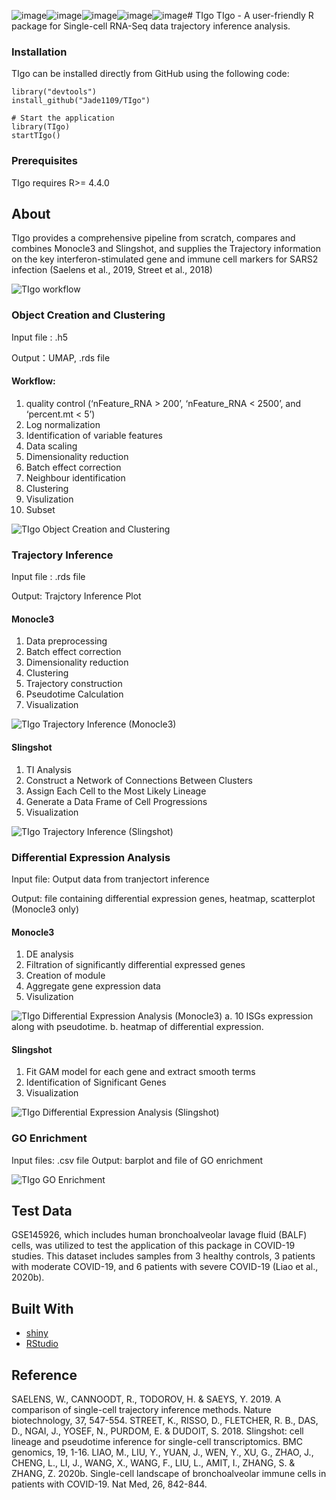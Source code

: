 ![image](https://github.com/user-attachments/assets/31926280-42f3-4857-ba52-0eb07dc047a9)![image](https://github.com/user-attachments/assets/a795f9d0-10db-436b-b5a2-f87a1dcfc0e4)![image](https://github.com/user-attachments/assets/f04a7b1d-ed29-4050-88fa-9714737e48ab)![image](https://github.com/user-attachments/assets/7574a9a0-9e86-484a-bd01-d6c1a89250cb)![image](https://github.com/user-attachments/assets/5fafb0e5-52d3-4376-a85a-a0f71b6b992a)# TIgo
TIgo - A user-friendly R package for Single-cell RNA-Seq data trajectory inference analysis.

### Installation

TIgo can be installed directly from GitHub using the following code:

```
library("devtools")
install_github("Jade1109/TIgo")

# Start the application
library(TIgo)
startTIgo()
```
### Prerequisites

TIgo requires R>= 4.4.0

## About
TIgo provides a comprehensive pipeline from scratch, compares and combines Monocle3 and Slingshot, and supplies the Trajectory information on the key interferon-stimulated gene and immune cell markers for SARS2 infection (Saelens et al., 2019, Street et al., 2018)

![TIgo workflow](/figures/workflow.png)

### Object Creation and Clustering

Input file : .h5

Output：UMAP, .rds file

#### Workflow: 
1. quality control (‘nFeature_RNA > 200’, ‘nFeature_RNA < 2500’, and ‘percent.mt < 5’)
2. Log normalization
3. Identification of variable features
4. Data scaling
5. Dimensionality reduction
6. Batch effect correction
7. Neighbour identification
8. Clustering
9. Visulization
10. Subset

![TIgo Object Creation and Clustering](/figures/OC.png)

### Trajectory Inference

Input file : .rds file

Output: Trajctory Inference Plot

#### Monocle3

1. Data preprocessing
2. Batch effect correction
3. Dimensionality reduction
4. Clustering
5. Trajectory construction
6. Pseudotime Calculation
7. Visualization
   
![TIgo Trajectory Inference (Monocle3)](/figures/TIM.png)

#### Slingshot

1. TI Analysis
2. Construct a Network of Connections Between Clusters
3. Assign Each Cell to the Most Likely Lineage
4. Generate a Data Frame of Cell Progressions
5. Visualization

![TIgo Trajectory Inference (Slingshot)](/figures/TIS.png)

### Differential Expression Analysis

Input file: Output data from tranjectort inference

Output: file containing differential expression genes, heatmap, scatterplot (Monocle3 only)

#### Monocle3
1. DE analysis
2. Filtration of significantly differential expressed genes
3. Creation of module
4. Aggregate gene expression data
5. Visulization

![TIgo Differential Expression Analysis (Monocle3) a. 10 ISGs expression along with pseudotime. b. heatmap of differential expression.
](/figures/DEM.png)

#### Slingshot

1. Fit GAM model for each gene and extract smooth terms
2. Identification of Significant Genes 
3. Visualization

![TIgo Differential Expression Analysis (Slingshot)](/figures/DES.png)

### GO Enrichment

Input files: .csv file
Output: barplot and file of GO enrichment

![TIgo GO Enrichment](/figures/GO.png)

## Test Data
GSE145926, which includes human bronchoalveolar lavage fluid (BALF) cells, was utilized to test the application of this package in COVID-19 studies. This dataset includes samples from 3 healthy controls, 3 patients with moderate COVID-19, and 6 patients with severe COVID-19 (Liao et al., 2020b).


## Built With

* [shiny](https://shiny.rstudio.com/)
* [RStudio](https://www.rstudio.com/)


## Reference
SAELENS, W., CANNOODT, R., TODOROV, H. & SAEYS, Y. 2019. A comparison of single-cell trajectory inference methods. Nature biotechnology, 37, 547-554.
STREET, K., RISSO, D., FLETCHER, R. B., DAS, D., NGAI, J., YOSEF, N., PURDOM, E. & DUDOIT, S. 2018. Slingshot: cell lineage and pseudotime inference for single-cell transcriptomics. BMC genomics, 19, 1-16.
LIAO, M., LIU, Y., YUAN, J., WEN, Y., XU, G., ZHAO, J., CHENG, L., LI, J., WANG, X., WANG, F., LIU, L., AMIT, I., ZHANG, S. & ZHANG, Z. 2020b. Single-cell landscape of bronchoalveolar immune cells in patients with COVID-19. Nat Med, 26, 842-844.












